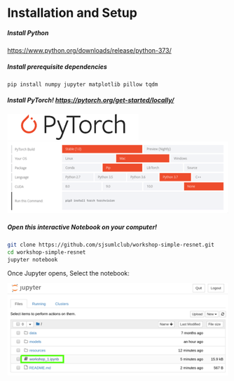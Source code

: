 # Installation and Setup

##### Install Python

https://www.python.org/downloads/release/python-373/

##### Install prerequisite dependencies
```
pip install numpy jupyter matplotlib pillow tqdm
```

##### Install PyTorch! https://pytorch.org/get-started/locally/
<img src="resources/Pytorch_logo.png" width="300">
<img src="resources/install_pytorch_mac_cpu.png" width="800">

##### Open this interactive Notebook on your computer!

```bash
git clone https://github.com/sjsumlclub/workshop-simple-resnet.git
cd workshop-simple-resnet
jupyter notebook
```

Once Jupyter opens, Select the notebook:

<img src="resources/select_notebook.png">
